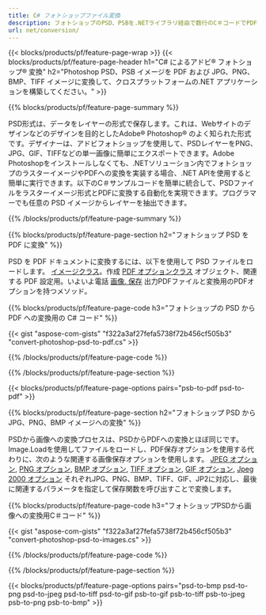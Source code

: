 ```yaml
---
title: C# フォトショップファイル変換
description: フォトショップのPSD、PSBを.NETライブラリ経由で数行のC＃コードでPDFやBMP、JPG、PNG、TIFFなどの画像に変換できます。
url: net/conversion/
---
```


{{< blocks/products/pf/feature-page-wrap >}}
{{< blocks/products/pf/feature-page-header h1="C# によるアドビ® フォトショップ® 変換" h2="Photoshop PSD、PSB イメージを PDF および JPG、PNG、BMP、TIFF イメージに変換して、クロスプラットフォームの.NET アプリケーションを構築してください。" >}}

{{% blocks/products/pf/feature-page-summary %}}

PSD形式は、データをレイヤーの形式で保存します。これは、Webサイトのデザインなどのデザインを目的としたAdobe® Photoshop® のよく知られた形式です。デザイナーは、アドビフォトショップを使用して、PSDレイヤーをPNG、JPG、GIF、TIFFなどの単一画像に簡単にエクスポートできます。Adobe Photoshopをインストールしなくても、.NETソリューション内でフォトショップのラスターイメージやPDFへの変換を実装する場合、.NET APIを使用すると簡単に実行できます。以下のC＃サンプルコードを簡単に統合して、PSDファイルをラスターイメージ形式とPDFに変換する自動化を実現できます。プログラマーでも任意の PSD イメージからレイヤーを抽出できます。


{{% /blocks/products/pf/feature-page-summary %}}

{{% blocks/products/pf/feature-page-section h2="フォトショップ PSD を PDF に変換" %}}

PSD を PDF ドキュメントに変換するには、以下を使用して PSD ファイルをロードします。 [イメージクラス](https://apireference.aspose.com/net/psd/aspose.psd/image)。作成 [PDF オプションクラス](https://apireference.aspose.com/net/psd/aspose.psd.imageoptions/pdfoptions) オブジェクト、関連する PDF 設定用。いよいよ電話 [画像. 保存](https://apireference.aspose.com/net/psd/aspose.psd.image/save/methods/3) 出力PDFファイルと変換用のPDFオプションを持つメソッド。

{{% blocks/products/pf/feature-page-code h3="フォトショップの PSD から PDF への変換用の C# コード" %}}

{{< gist "aspose-com-gists" "f322a3af27fefa5738f72b456cf505b3" "convert-photoshop-psd-to-pdf.cs" >}}

{{% /blocks/products/pf/feature-page-code %}}

{{% /blocks/products/pf/feature-page-section %}}

{{< blocks/products/pf/feature-page-options pairs="psb-to-pdf psd-to-pdf" >}}

{{% blocks/products/pf/feature-page-section h2="フォトショップ PSD から JPG、PNG、BMP イメージへの変換" %}}

PSDから画像への変換プロセスは、PSDからPDFへの変換とほぼ同じです。Image.Loadを使用してファイルをロードし、PDF保存オプションを使用する代わりに、次のような関連する画像保存オプションを使用します。 [JPEG オプション](https://apireference.aspose.com/net/psd/aspose.psd.imageoptions/jpegoptions), [PNG オプション](https://apireference.aspose.com/net/psd/aspose.psd.imageoptions/pngoptions),  [BMP オプション](https://apireference.aspose.com/net/psd/aspose.psd.imageoptions/bmpoptions), [TIFF オプション](https://apireference.aspose.com/net/psd/aspose.psd.imageoptions/tiffoptions),  [GIF オプション](https://apireference.aspose.com/net/psd/aspose.psd.imageoptions/gifoptions), [Jpeg 2000 オプション](https://apireference.aspose.com/net/psd/aspose.psd.imageoptions/jpeg2000options) それぞれJPG、PNG、BMP、TIFF、GIF、JP2に対応し、最後に関連するパラメータを指定して保存関数を呼び出すことで変換します。


{{% blocks/products/pf/feature-page-code h3="フォトショップPSDから画像への変換用C＃コード" %}}

{{< gist "aspose-com-gists" "f322a3af27fefa5738f72b456cf505b3" "convert-photoshop-psd-to-images.cs" >}}

{{% /blocks/products/pf/feature-page-code %}}

{{% /blocks/products/pf/feature-page-section %}}

{{< blocks/products/pf/feature-page-options pairs="psd-to-bmp psd-to-png psd-to-jpeg psd-to-tiff psd-to-gif psb-to-gif psb-to-tiff psb-to-jpeg psb-to-png psb-to-bmp" >}}
